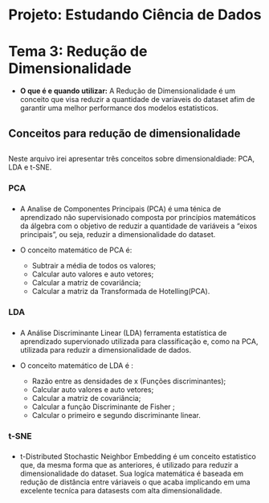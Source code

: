 # **Projeto: Estudando Ciência de Dados**

# **Tema 3: Redução de Dimensionalidade**

- **O que é e quando utilizar:** A Redução de Dimensionalidade é um conceito que visa reduzir a quantidade de varíaveis do dataset afim de garantir uma melhor performance dos modelos estatisticos.

## Conceitos para redução de dimensionalidade <h2>

Neste arquivo irei apresentar três conceitos sobre dimensionaldiade: PCA, LDA e t-SNE.

### PCA <h3>

- A Analise de Componentes Principais (PCA) é uma ténica de aprendizado não supervisionado composta por princípios matemáticos da álgebra com o objetivo de reduzir a quantidade de variáveis a “eixos principais”, ou seja, reduzir a dimensionalidade do dataset.

- O conceito matemático de PCA é:
    - Subtrair a média de todos os valores;
    - Calcular auto valores e auto vetores;
    - Calcular a matriz de covariância;
    - Calcular a matriz da Transformada de Hotelling(PCA).


### LDA <h3>

- A Análise Discriminante Linear (LDA) ferramenta estatística de aprendizado supervionado utilizada para classificação  e, como na PCA, utilizada para reduzir a dimensionalidade de dados.

- O conceito matemático de LDA é :
    - Razão entre as densidades de x (Funções discriminantes);
    - Calcular auto valores e auto vetores;
    - Calcular a matriz de covariância;
    - Calcular a função Discriminante de Fisher ;
    - Calcular o primeiro e segundo discriminante linear.

### t-SNE <h3>

- t-Distributed Stochastic Neighbor Embedding é um conceito estatistico que, da mesma forma que as anteriores, é utilizado para reduzir a dimensionalidade do dataset. Sua logíca matemática é baseada em redução de distância entre váriaveis o que acaba implicando em uma excelente tecníca para datasests com alta dimensionalidade.

